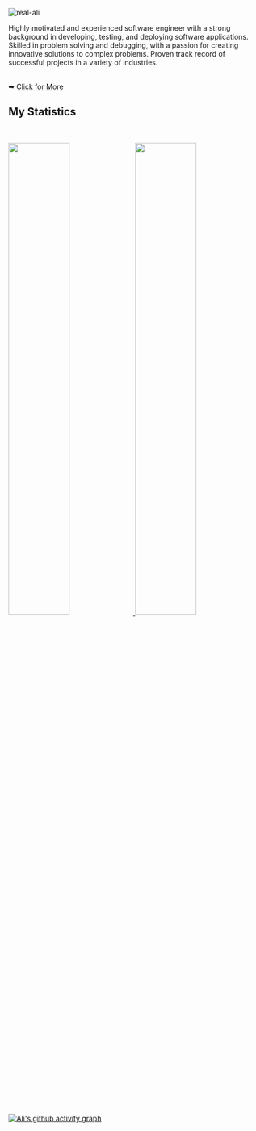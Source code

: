 <p align="left"> <img src="https://komarev.com/ghpvc/?username=real-ali&label=Profile%20views&color=0e75b6&style=flat" alt="real-ali" /> </p>
    
 <div>    Highly motivated and experienced software engineer with a strong background in developing, testing, and deploying software applications. Skilled in problem solving and debugging, with a passion for creating innovative solutions to complex problems. Proven track record of successful projects in a variety of industries.
      </div>
      </br>
      
<span> ➥ <a href="https://real-ali.github.io">Click for More</a></span>

## My Statistics

<br/>
<p align="left">
  <a href="https://github.com/real-ali/">
  <img width="49%" src="https://github-readme-stats.vercel.app/api?username=real-ali&show_icons=true&theme=gruvbox&hide_border=true" />
    <img width="49%" src="https://github-readme-streak-stats.herokuapp.com/?user=real-ali&theme=gruvbox&hide_border=true" />
  </a>
</p>

[![Ali's github activity graph](https://github-readme-activity-graph.cyclic.app/graph?username=real-ali&theme=github-compact&area=true)](https://github.com/real-ali)
